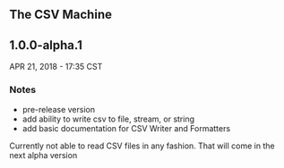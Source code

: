 ## The CSV Machine
## 1.0.0-alpha.1
APR 21, 2018 - 17:35 CST
### Notes
- pre-release version  
- add ability to write csv to file, stream, or string
- add basic documentation for CSV Writer and Formatters

Currently not able to read CSV files in any fashion. That will come in the next alpha version
